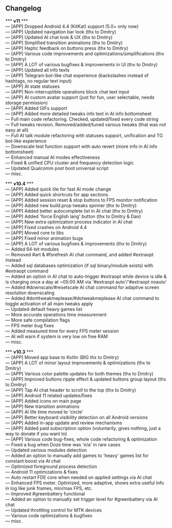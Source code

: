 ## Changelog


*** **v11** ***\
— [APP] Dropped Android 4.4 (KitKat) support (5.0+ only now)\
— [APP] Updated navigation bar look (thx to Dmitry)\
— [APP] Updated AI chat look & UX (thx to Dmitry)\
— [APP] Simplified transition animations (thx to Dmitry)\
— [APP] Haptic feedback on buttons press (thx to Dmitry)\
— [APP] Various code improvements and optimizations/simplifications (thx to Dmitry)\
— [APP] A LOT of various bugfixes & improvements in UI (thx to Dmitry)\
— [APP] Updated all info texts\
— [APP] Telegram bot-like chat experience (backslashes instead of hashtags, no regular text input)\
— [APP] AI state statuses\
— [APP] Non-interruptible operations block chat text input\
— [APP] AI custom avatar support (just for fun, user selectable, needs storage permission)\
— [APP] Added GIFs support\
— [APP] Added more detailed tweaks info text in AI info bottomsheet\
— Full main code refactoring. Checked, updated/fixed every code string\
— Full tweaks revision. Removed/added/tuned various tweaks (that was not easy at all)\
— Full AI talk module refactoring with statuses support, unification and TG bot-like experience\
— Downscale test function support with auto revert (more info in AI info bottomsheet)\
— Enhanced manual AI modes effectiveness\
— Fixed & unified CPU cluster and frequency detection logic\
— Updated Qualcomm post boot universal script\
— misc.



*** **v10.4** ***\
— [APP] Added quick tile for fast AI mode change\
— [APP] Added quick shortcuts for app sections\
— [APP] Added session reset & stop buttons to FPS monitor notification\
— [APP] Added new build.prop tweaks spinner (thx to Dmitry)\
— [APP] Added better autocomplete list in AI chat (thx to Dmitry)\
— [APP] Added 'force English lang' button (thx to Dmitry & Dan)\
— [APP] New extra optimization process indicator in AI chat\
— [APP] Fixed crashes on Android 4.4\
— [APP] Moved core to libs\
— [APP] Fixed minor animation bugs\
— [APP] A LOT of various bugfixes & improvements (thx to Dmitry)\
— Added 64-bit modules\
— Removed #art & #fsrefresh AI chat command, and added #extraopt instead\
— Added sql databases optimization (if sql binary/module exists) with #extraopt command\
— Added an option in AI chat to auto-trigger #extraopt while device is idle & is charging once a day at ~05:00 AM via '#extraopt auto'/'#extraopt noauto'\
— Added #downscale/#resetscale AI chat command for adaptive screen resolution downscaling\
— Added #donttweakmeplease/#dotweakmeplease AI chat command to toggle activation of all main tweaks apply\
— Updated default heavy games list\
— More accurate operations time measurement\
— More safe compilation flags\
— FPS meter bug fixes\
— Added measured time for every FPS meter session\
— AI will warn if system is very low on free RAM\
— misc.



*** **v10.3** ***\
— [APP] Moved app base to Kotlin (BIG thx to Dmitry)\
— [APP] A LOT of minor layout improvements & optimizations (thx to Dmitry)\
— [APP] Various color palette updates for both themes (thx to Dmitry)\
— [APP] Improved buttons ripple effect & updated buttons group layout (thx to Dmitry)\
— [APP] Tap AI chat header to scroll to the top (thx to Dmitry)\
— [APP] Android 11 related updates/fixes\
— [APP] Added icons on main page\
— [APP] New transition animations\
— [APP] AI life time moved to 'circle'\
— [APP] Better keyboard visibility detection on all Android versions\
— [APP] Added in-app update and review mechanisms\
— [APP] Added paid subscription option (voluntarily, gives nothing, just a way to donate if you want to)\
— [APP] Various code bug-fixes, whole code refactoring & optimization\
— Fixed a bug when Doze time was 'n/a' in rare cases\
— Updated various modules detection\
— Added an option to manually add games to 'heavy' games list for constant boost via AI chat\
— Optimized foreground process detection\
— Android 11 optimizations & fixes\
— Auto restart FDE core when needed on applied settings via AI chat\
— Enhanced FPS meter. Optimized, more adaptive, shows extra useful info in log like junk frames, min/max FPS, etc.\
— Improved #greenbattery functional\
— Added an option to manually set trigger level for #greenbattery via AI chat\
— Updated throttling control for MTK devices\
— Various code optimizations & bugfixes\
— misc.
